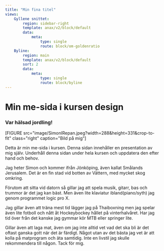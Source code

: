 ```yaml
---
title: "Min fina titel"
views:
    Gyllene snittet:
        region: sidebar-right
        template: anax/v2/block/default
        data:
            meta:
                type: single
                route: block/om-goldenratio
    Byline:
        region: main
        template: anax/v2/block/default
        sort: 2
        data:
            meta:
                type: single
                route: block/byline
---
```

Min me-sida i kursen design
=========================

### Var hälsad jordling!

[FIGURE src="image/SimonIRepan.jpeg?width=288&height=331&crop-to-fit" class="right" caption="Bild på mig"]

Detta är min me-sida i kursen. Denna sidan innehåller en presentation av mig själv. Underhåll denna sidan under hela kursen och uppdatera den efter hand och behov.

Jag heter Simon och kommer ifrån Jönköping, även kallat Smålands Jerusalem.
Det är en fin stad vid botten av Vättern, med mycket skog omkring.

Förutom att sitta vid datorn så gillar jag att spela musik, gitarr, bas och trummor är det jag kan bäst. Men även lite klaviatur ibland(piano/syth) jag genom programmet logic pro X.

Jag gillar även att träna mest tid lägger jag på Thaiboxning men jag spelar även lite fotboll och nått åt Hockeybockey hållet på vinterhalvåret. Har jag tid över från det kanske jag gymmar kör MTB eller springer lite.

Gillar även att laga mat, även om jag inte alltid vet vad det ska bli är det oftast ganska gott när det är färdigt.
Något utan av det bästa jag vet är att kolla på matprogram och äta samtidig. Inte en livstil jag skulle rekommendera till någon. Tack för mig.
